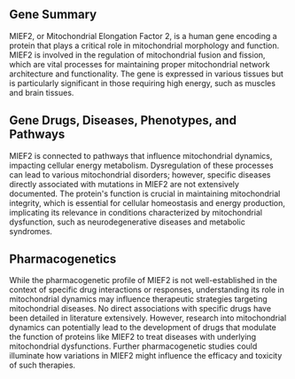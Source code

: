 ## Gene Summary
MIEF2, or Mitochondrial Elongation Factor 2, is a human gene encoding a protein that plays a critical role in mitochondrial morphology and function. MIEF2 is involved in the regulation of mitochondrial fusion and fission, which are vital processes for maintaining proper mitochondrial network architecture and functionality. The gene is expressed in various tissues but is particularly significant in those requiring high energy, such as muscles and brain tissues.

## Gene Drugs, Diseases, Phenotypes, and Pathways
MIEF2 is connected to pathways that influence mitochondrial dynamics, impacting cellular energy metabolism. Dysregulation of these processes can lead to various mitochondrial disorders; however, specific diseases directly associated with mutations in MIEF2 are not extensively documented. The protein's function is crucial in maintaining mitochondrial integrity, which is essential for cellular homeostasis and energy production, implicating its relevance in conditions characterized by mitochondrial dysfunction, such as neurodegenerative diseases and metabolic syndromes.

## Pharmacogenetics
While the pharmacogenetic profile of MIEF2 is not well-established in the context of specific drug interactions or responses, understanding its role in mitochondrial dynamics may influence therapeutic strategies targeting mitochondrial diseases. No direct associations with specific drugs have been detailed in literature extensively. However, research into mitochondrial dynamics can potentially lead to the development of drugs that modulate the function of proteins like MIEF2 to treat diseases with underlying mitochondrial dysfunctions. Further pharmacogenetic studies could illuminate how variations in MIEF2 might influence the efficacy and toxicity of such therapies.